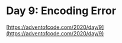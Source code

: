 # Day 9: Encoding Error

[https://adventofcode.com/2020/day/9](https://adventofcode.com/2020/day/9)
